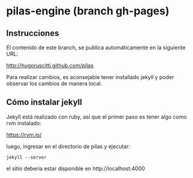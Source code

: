 # pilas-engine (branch gh-pages)


## Instrucciones

El contenido de este branch, se publica automáticamente
en la siguiente URL:

http://hugoruscitti.github.com/pilas

Para realizar cambios, es aconsejable tener installado
jekyll y poder observar los cambios de manera local.

## Cómo instalar jekyll

Jekyll está realizado con ruby, así que el primer paso es tener
algo como rvm instalado:

https://rvm.io/

luego, ingresar en el directorio de pilas y ejecutar:

    jekyll --server

el sitio debería estar disponible en http://localhost:4000
